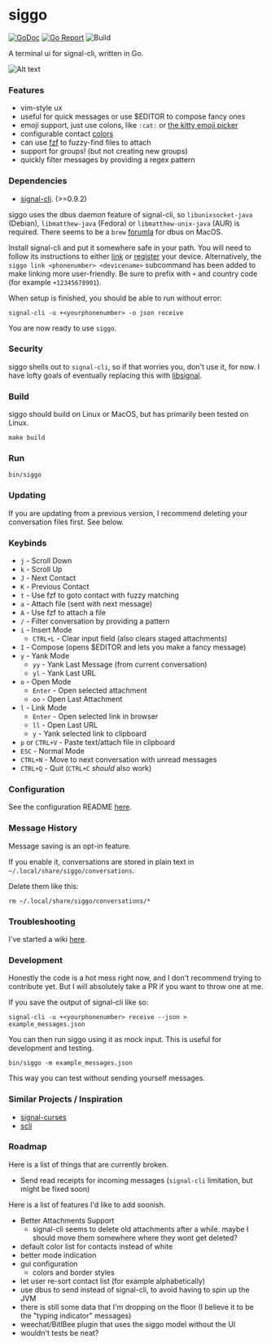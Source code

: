 # siggo
[![GoDoc](https://godoc.org/github.com/derricw/siggo?status.svg)](https://godoc.org/github.com/derricw/siggo)
[![Go Report](https://goreportcard.com/badge/github.com/derricw/siggo)](https://goreportcard.com/badge/github.com/derricw/siggo)
![Build](https://github.com/derricw/siggo/workflows/Test/badge.svg)

A terminal ui for signal-cli, written in Go.

![Alt text](media/screenshot.jpg?raw=true "Screenshot")

### Features

* vim-style ux
* useful for quick messages or use $EDITOR to compose fancy ones
* emoji support, just use colons, like `:cat:` or [the kitty emoji picker](https://sw.kovidgoyal.net/kitty/kittens/unicode-input.html)
* configurable contact [colors](config/README.md#configure-contact-colors)
* can use [fzf](https://github.com/junegunn/fzf) to fuzzy-find files to attach
* support for groups! (but not creating new groups)
* quickly filter messages by providing a regex pattern

### Dependencies

* [signal-cli](https://github.com/AsamK/signal-cli). (>=0.9.2)

siggo uses the dbus daemon feature of signal-cli, so `libunixsocket-java` (Debian), `libmatthew-java` (Fedora) or `libmatthew-unix-java` (AUR) is required. There seems to be a `brew` [forumla](https://formulae.brew.sh/formula/dbus) for dbus on MacOS.

Install signal-cli and put it somewhere safe in your path. You will need to follow its instructions to either [link](https://github.com/AsamK/signal-cli/wiki/Linking-other-devices-(Provisioning)) or [register](https://github.com/AsamK/signal-cli#usage) your device. Alternatively, the `siggo link <phonenumber> <devicename>` subcommand has been added to make linking more user-friendly. Be sure to prefix with `+` and country code (for example `+12345678901`).

When setup is finished, you should be able to run without error:

```
signal-cli -u +<yourphonenumber> -o json receive
```
You are now ready to use `siggo`.

### Security

siggo shells out to `signal-cli`, so if that worries you, don't use it, for now. I have lofty goals of eventually replacing this with [libsignal](https://github.com/signalapp/libsignal-protocol-c).

### Build

siggo should build on Linux or MacOS, but has primarily been tested on Linux.

```
make build
```

### Run

```
bin/siggo
```

### Updating

If you are updating from a previous version, I recommend deleting your conversation files first. See below.

### Keybinds

* `j` - Scroll Down
* `k` - Scroll Up
* `J` - Next Contact
* `K` - Previous Contact
* `t` - Use fzf to goto contact with fuzzy matching
* `a` - Attach file (sent with next message)
* `A` - Use fzf to attach a file
* `/` - Filter conversation by providing a pattern
* `i` - Insert Mode
  * `CTRL+L` - Clear input field (also clears staged attachments)
* `I` - Compose (opens $EDITOR and lets you make a fancy message)
* `y` - Yank Mode
  * `yy` - Yank Last Message (from current conversation)
  * `yl` - Yank Last URL
* `o` - Open Mode
  * `Enter` - Open selected attachment
  * `oo` - Open Last Attachment
* `l` - Link Mode
  * `Enter` - Open selected link in browser
  * `ll` - Open Last URL
  * `y` - Yank selected link to clipboard
* `p` or `CTRL+V` - Paste text/attach file in clipboard
* `ESC` - Normal Mode
* `CTRL+N` - Move to next conversation with unread messages
* `CTRL+Q` - Quit (`CTRL+C` _should_ also work)

### Configuration

See the configuration README [here](config/README.md).

### Message History

Message saving is an opt-in feature.

If you enable it, conversations are stored in plain text in `~/.local/share/siggo/conversations`.

Delete them like this:

```
rm ~/.local/share/siggo/conversations/*
```

### Troubleshooting

I've started a wiki [here](https://github.com/derricw/siggo/wiki/Troubleshooting).

### Development

Honestly the code is a hot mess right now, and I don't recommend trying to contribute yet. But I will absolutely take a PR if you want to throw one at me.

If you save the output of signal-cli like so:

```
signal-cli -u +<yourphonenumber> receive --json > example_messages.json
```
You can then run siggo using it as mock input. This is useful for development and testing.
```
bin/siggo -m example_messages.json
```
This way you can test without sending yourself messages.

### Similar Projects / Inspiration

* [signal-curses](https://github.com/jwoglom/signal-curses)
* [scli](https://github.com/isamert/scli)

### Roadmap

Here is a list of things that are currently broken.
* Send read receipts for incoming messages (`signal-cli` limitation, but might be fixed soon)

Here is a list of features I'd like to add soonish.
* Better Attachments Support
  * signal-cli seems to delete old attachments after a while. maybe I should move them somewhere where they wont get deleted?
* default color list for contacts instead of white
* better mode indication
* gui configuration
  * colors and border styles
* let user re-sort contact list (for example alphabetically)
* use dbus to send instead of signal-cli, to avoid having to spin up the JVM
* there is still some data that I'm dropping on the floor (I believe it to be the "typing indicator" messages)
* weechat/BitlBee plugin that uses the siggo model without the UI
* wouldn't tests be neat?
